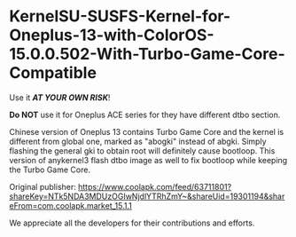 # KernelSU-SUSFS-Kernel-for-Oneplus-13-with-ColorOS-15.0.0.502-With-Turbo-Game-Core-Compatible

Use it ***AT YOUR OWN RISK***!

**Do NOT** use it for Oneplus ACE series for they have different dtbo section. 

 Chinese version of Oneplus 13 contains Turbo Game Core and the kernel is different from global one, marked as "abogki" instead of abgki. Simply flashing the general gki to obtain root will definitely cause bootloop. 
This version of anykernel3 flash dtbo image as well to fix bootloop while keeping the Turbo Game Core.

Original publisher: https://www.coolapk.com/feed/63711801?shareKey=NTk5NDA3MDUzOGIwNjdlYTRhZmY~&shareUid=19301194&shareFrom=com.coolapk.market_15.1.1

We appreciate all the developers for their contributions and efforts.
